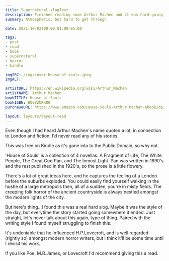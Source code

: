 ```yaml
---
title: Supernatural slogfest
description: Finished reading some Arthur Machen and it was hard going
summary: Atmospheric, but hard to get through

date: 2021-10-03T00:00:01.00-05:00

tags:
- post
- read
- book
- supernatural
- horror
- kindle

imgSRC: /img/cover-house-of-souls.jpeg
imgALT: 

artistURL: https://en.wikipedia.org/wiki/Arthur_Machen
artistNAME: Arthur Machen 
bookTITLE: House of Souls
bookISBN: B0082UKR80
purchaseURL: https://www.amazon.com/House-Souls-Arthur-Machen-ebook/dp/B0082UKR80/ref=sr_1_6?dchild=1&keywords=house+of+souls&qid=1633284138&sr=8-6

layout: layouts/layout-read
---
```

Even though I had heard Arthur Machen's name quoted a lot, in connection to London and fiction, I'd never read any of his stories.

This was free on Kindle as it's gone into to the Public Domain, so why not.

'House of Souls' is a collection of 4 novellas: A Fragment of Life, The White People, The Great God Pan, and The Inmost Light. Pan was written in 1890's and the rest published in the 1920's, so the prose is a little flowery.

There's a lot of great ideas here, and he captures the feeling of a London before the suburbs exploded. You could easily find yourself walking in the hustle of a large metropolis then, all of a sudden, you're in misty fields.  The creeping folk horror of the ancient countryside is always nestled amongst the modern lights of the city.

But here's thing...I found this was a real hard slog. Maybe it was the style of the day, but everytime the story started going somewhere it ended. Just straight, let's never talk about this again, type of thing. Paired with the writing style I found myself struggling to finish this.

It's undeniable that he influenced H.P.Lovecroft, and is well regarded (rightly so) amongst modern horror writers, but I think it'll be some time until I revisit his work.

If you like Poe, M.R.James, or Lovecroft I'd recommend giving this a read. 